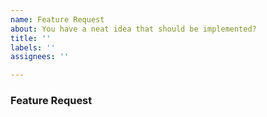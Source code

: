 ```yaml
---
name: Feature Request
about: You have a neat idea that should be implemented?
title: ''
labels: ''
assignees: ''

---
```


### Feature Request
<!-- Fill in the relevant information below to help triage your issue. -->
